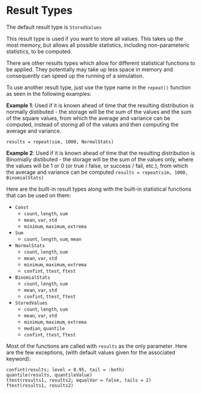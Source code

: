 # Result Types
The default result type is `StoredValues`  

This result type is used if you want to store all values. This takes up the most memory, but allows all possible statistics, including non-parameteric statistics, to be computed.  

There are other results types which allow for different statistical functions to be applied. They potentially may  take up  less space in memory and consequently can speed up the running of a simulation.

To use another result type, just use the type name in the `repeat()` function as seen in the following examples:

**Example 1**: Used if it is known ahead of time that the resulting distribution is normally distibuted - the storage will be the sum of the values and the sum of the square values, from which the average and variance can be computed, instead of storing all of the values and then computing the average and variance.  

`results = repeat(sim, 1000, NormalStats)`  

**Example 2**: Used if it is known ahead of time that the resulting distribution is Binomially distibuted - the storage will be the sum of the values only, where the values will be 1 or 0 (or true / false, or success / fail, etc.), from which the average and variance can be computed
`results = repeat(sim, 1000, BinomialStats)`  



Here are the built-in result types along with the built-in statistical functions that can be used on them:  

- `Const`
    - `count`, `length`, `sum`
    - `mean`, `var`, `std`
    - `minimum`, `maximum`, `extrema`  
- `Sum`
    - `count`, `length`, `sum`, `mean`
- `NormalStats`
    - `count`, `length`, `sum`
    - `mean`, `var`, `std`
    - `minimum`, `maximum`, `extrema`  
    - `confint`, `ttest`, `ftest`
 - `BinomialStats`
    - `count`, `length`, `sum`
    - `mean`, `var`, `std`
    - `confint`, `ttest`, `ftest`
- `StoredValues`
    - `count`, `length`, `sum`
    - `mean`, `var`, `std`
    - `minimum`, `maximum`, `extrema`
    - `median`, `quantile`  
    - `confint`, `ttest`, `ftest`

Most of the functions are called with `results` as the only parameter. Here are the few exceptions, (with default values given for the associated keyword):  

`confint(results; level = 0.95, tail = :both)`  
`quantile(results, quantileValue)`  
`ttest(results1, results2; equalVar = false, tails = 2)`  
`ftest(results1, results2)`  

